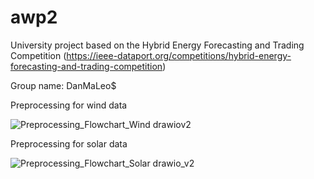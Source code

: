 # awp2
University project based on the Hybrid Energy Forecasting and Trading Competition (https://ieee-dataport.org/competitions/hybrid-energy-forecasting-and-trading-competition)

Group name: DanMaLeo$

Preprocessing for wind data

![Preprocessing_Flowchart_Wind drawiov2](https://github.com/user-attachments/assets/5ed1ed23-b1e1-4c13-8d53-8592118afec1)


Preprocessing for solar data

![Preprocessing_Flowchart_Solar drawio_v2](https://github.com/user-attachments/assets/4fa70a81-4aa6-45ba-8d7a-98923ff962fc)

